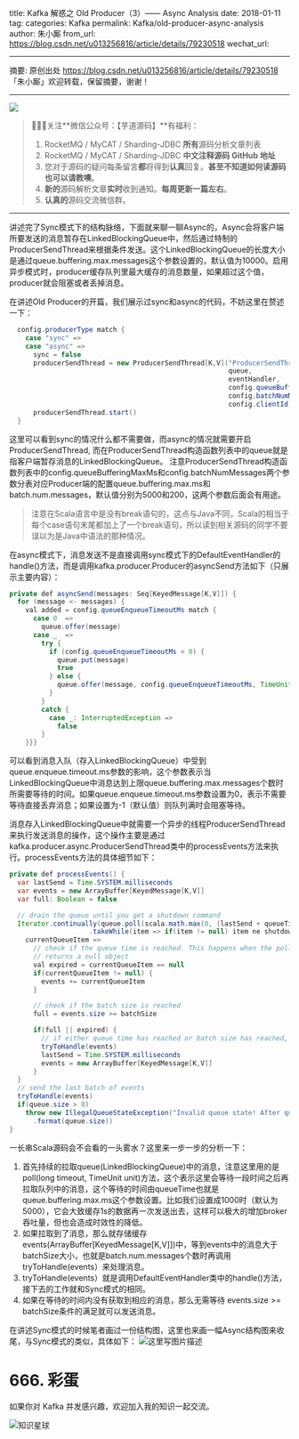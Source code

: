 title: Kafka 解惑之 Old Producer（3）—— Async Analysis
date: 2018-01-11
tag:
categories: Kafka
permalink: Kafka/old-producer-async-analysis
author: 朱小厮
from_url: https://blog.csdn.net/u013256816/article/details/79230518
wechat_url:

-------

摘要: 原创出处 https://blog.csdn.net/u013256816/article/details/79230518 「朱小厮」欢迎转载，保留摘要，谢谢！


-------

![](http://www.iocoder.cn/images/common/wechat_mp_2017_07_31.jpg)

> 🙂🙂🙂关注**微信公众号：【芋道源码】**有福利：
> 1. RocketMQ / MyCAT / Sharding-JDBC **所有**源码分析文章列表
> 2. RocketMQ / MyCAT / Sharding-JDBC **中文注释源码 GitHub 地址**
> 3. 您对于源码的疑问每条留言**都**将得到**认真**回复。**甚至不知道如何读源码也可以请教噢**。
> 4. **新的**源码解析文章**实时**收到通知。**每周更新一篇左右**。
> 5. **认真的**源码交流微信群。

-------

讲述完了Sync模式下的结构脉络，下面就来聊一聊Async的，Async会将客户端所要发送的消息暂存在LinkedBlockingQueue中，然后通过特制的ProducerSendThread来根据条件发送。这个LinkedBlockingQueue的长度大小是通过queue.buffering.max.messages这个参数设置的，默认值为10000。启用异步模式时，producer缓存队列里最大缓存的消息数量，如果超过这个值，producer就会阻塞或者丢掉消息。

在讲述Old Producer的开篇，我们展示过sync和async的代码，不妨这里在赘述一下：

```java
  config.producerType match {
    case "sync" =>
    case "async" =>
      sync = false
      producerSendThread = new ProducerSendThread[K,V]("ProducerSendThread-" + config.clientId,
                                                       queue,
                                                       eventHandler,
                                                       config.queueBufferingMaxMs,
                                                       config.batchNumMessages,
                                                       config.clientId)
      producerSendThread.start()
  }
```

这里可以看到sync的情况什么都不需要做，而async的情况就需要开启ProducerSendThread, 而在ProducerSendThread构造函数列表中的queue就是指客户端暂存消息的LinkedBlockingQueue。
注意ProducerSendThread构造函数列表中的config.queueBufferingMaxMs和config.batchNumMessages两个参数分表对应Producer端的配置queue.buffering.max.ms和batch.num.messages，默认值分别为5000和200，这两个参数后面会有用途。

> 注意在Scala语言中是没有break语句的，这点与Java不同，Scala的相当于每个case语句末尾都加上了一个break语句，所以读到相关源码的同学不要误以为是Java中语法的那种情况。

在async模式下，消息发送不是直接调用sync模式下的DefaultEventHandler的handle()方法，而是调用kafka.producer.Producer的asyncSend方法如下（只展示主要内容）：

```java
private def asyncSend(messages: Seq[KeyedMessage[K,V]]) {
  for (message <- messages) {
    val added = config.queueEnqueueTimeoutMs match {
      case 0  =>
        queue.offer(message)
      case _  =>
        try {
          if (config.queueEnqueueTimeoutMs < 0) {
            queue.put(message)
            true
          } else {
            queue.offer(message, config.queueEnqueueTimeoutMs, TimeUnit.MILLISECONDS)
          }
        }
        catch {
          case _: InterruptedException =>
            false
        }
    }}}
```

可以看到消息入队（存入LinkedBlockingQueue）中受到queue.enqueue.timeout.ms参数的影响，这个参数表示当LinkedBlockingQueue中消息达到上限queue.buffering.max.messages个数时所需要等待的时间。如果queue.enqueue.timeout.ms参数设置为0，表示不需要等待直接丢弃消息；如果设置为-1（默认值）则队列满时会阻塞等待。

消息存入LinkedBlockingQueue中就需要一个异步的线程ProducerSendThread来执行发送消息的操作，这个操作主要是通过kafka.producer.async.ProducerSendThread类中的processEvents方法来执行。processEvents方法的具体细节如下：

```java
private def processEvents() {
  var lastSend = Time.SYSTEM.milliseconds
  var events = new ArrayBuffer[KeyedMessage[K,V]]
  var full: Boolean = false

  // drain the queue until you get a shutdown command
  Iterator.continually(queue.poll(scala.math.max(0, (lastSend + queueTime) - Time.SYSTEM.milliseconds), TimeUnit.MILLISECONDS))
                    .takeWhile(item => if(item != null) item ne shutdownCommand else true).foreach {
    currentQueueItem =>
      // check if the queue time is reached. This happens when the poll method above returns after a timeout and
      // returns a null object
      val expired = currentQueueItem == null
      if(currentQueueItem != null) {
        events += currentQueueItem
      }

      // check if the batch size is reached
      full = events.size >= batchSize

      if(full || expired) {
        // if either queue time has reached or batch size has reached, dispatch to event handler
        tryToHandle(events)
        lastSend = Time.SYSTEM.milliseconds
        events = new ArrayBuffer[KeyedMessage[K,V]]
      }
  }
  // send the last batch of events
  tryToHandle(events)
  if(queue.size > 0)
    throw new IllegalQueueStateException("Invalid queue state! After queue shutdown, %d remaining items in the queue"
      .format(queue.size))
}
```

一长串Scala源码会不会看的一头雾水？这里来一步一步的分析一下：

1. 首先持续的拉取queue(LinkedBlockingQueue)中的消息，注意这里用的是poll(long timeout, TimeUnit unit)方法，这个表示这里会等待一段时间之后再拉取队列中的消息，这个等待的时间由queueTime也就是queue.buffering.max.ms这个参数设置。比如我们设置成1000时（默认为5000），它会大致缓存1s的数据再一次发送出去，这样可以极大的增加broker吞吐量，但也会造成时效性的降低。
2. 如果拉取到了消息，那么就存储缓存events(ArrayBuffer[KeyedMessage[K,V]])中，等到events中的消息大于batchSize大小，也就是batch.num.messages个数时再调用tryToHandle(events）来处理消息。
3. tryToHandle(events）就是调用DefaultEventHandler类中的handle()方法，接下去的工作就和Sync模式的相同。
4. 如果在等待的时间内没有获取到相应的消息，那么无需等待 events.size >= batchSize条件的满足就可以发送消息。

在讲述Sync模式的时候笔者画过一份结构图，这里也来画一幅Async结构图来收尾，与Sync模式的类似，具体如下：
![这里写图片描述](http://static.iocoder.cn/csdn/20180201164529831?)

# 666. 彩蛋

如果你对 Kafka 并发感兴趣，欢迎加入我的知识一起交流。

![知识星球](http://www.iocoder.cn/images/Architecture/2017_12_29/01.png)